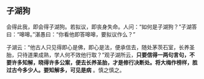 ## 子湖狗

会得此我，即会得子湖狗。若拟议，即丧身失命。人问：“如何是子湖狗？”子湖答曰：“嗥嗥。”湛愚曰：“你看他即答嗥嗥，要拟议作么？”

子湖云：“他古人只见得即心是佛，即心是法，便承信去，随处茅茨石室，长养圣胎，只待道果成熟，学人何不效他行取？”观子湖所云，__只要信得一两句言句，不要许多知解，晓得许多公案，便去长养圣胎，才是修行决断处。将大梅作榜样，胜过古今多少人。要知解多，可见是病__ 。慎之慎之。
